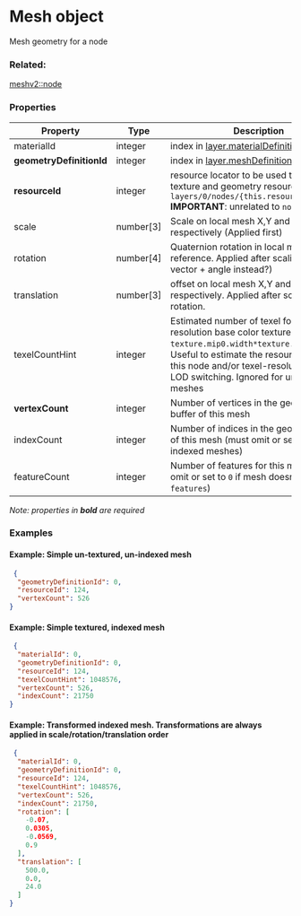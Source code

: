 # Mesh object

Mesh geometry for a node

### Related:

[meshv2::node](node.md)
### Properties

| Property | Type | Description |
| --- | --- | --- |
| materialId | integer | index in [layer.materialDefinitions](layer.md) array. |
| **geometryDefinitionId** | integer | index in [layer.meshDefinitions](layer.md) array. |
| **resourceId** | integer | resource locator to be used to query texture and geometry resources `layers/0/nodes/{this.resourceId}/...` **IMPORTANT**: unrelated to `node.index`! |
| scale | number[3] | Scale on local mesh X,Y and Z axis respectively (Applied first) |
| rotation | number[4] | Quaternion rotation in local mesh reference. Applied after scaling (_TBD_: vector + angle instead?) |
| translation | number[3] | offset on local mesh X,Y and Z axis respectively. Applied after scaling and rotation. |
| texelCountHint | integer | Estimated number of texel for the highest resolution base color texture. i.e. `texture.mip0.width*texture.mip0.height`. Useful to estimate the resource cost of this node and/or texel-resolution based LOD switching. Ignored for un-textured meshes |
| **vertexCount** | integer | Number of vertices in the geometry buffer of this mesh |
| indexCount | integer | Number of indices in the geometry buffer of this mesh (must omit or set to `0` for un-indexed meshes) |
| featureCount | integer | Number of features for this mesh (must omit or set to `0` if mesh doesn't use `features`) |

*Note: properties in **bold** are required*

### Examples 

#### Example: Simple un-textured, un-indexed mesh  

```json
 {
  "geometryDefinitionId": 0,
  "resourceId": 124,
  "vertexCount": 526
} 
```

#### Example: Simple textured, indexed mesh  

```json
 {
  "materialId": 0,
  "geometryDefinitionId": 0,
  "resourceId": 124,
  "texelCountHint": 1048576,
  "vertexCount": 526,
  "indexCount": 21750
} 
```

#### Example: Transformed indexed mesh. Transformations are always applied in scale/rotation/translation order 

```json
 {
  "materialId": 0,
  "geometryDefinitionId": 0,
  "resourceId": 124,
  "texelCountHint": 1048576,
  "vertexCount": 526,
  "indexCount": 21750,
  "rotation": [
    -0.07,
    0.0305,
    -0.0569,
    0.9
  ],
  "translation": [
    500.0,
    0.0,
    24.0
  ]
} 
```

